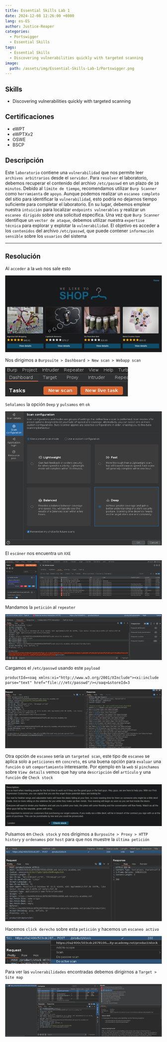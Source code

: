 ```yaml
---
title: Essential Skills Lab 1
date: 2024-12-08 12:26:00 +0800
lang: es-ES
author: Justice-Reaper
categories:
  - Portswigger
  - Essential Skills
tags:
  - Essential Skills
  - Discovering vulnerabilities quickly with targeted scanning
image:
  path: /assets/img/Essential-Skills-Lab-1/Portswigger.png
---
```


## Skills

- Discovering vulnerabilities quickly with targeted scanning

## Certificaciones

- eWPT
- eWPTXv2
- OSWE
- BSCP
  
## Descripción

Este `laboratorio` contiene una `vulnerabilidad` que nos permite leer `archivos arbitrarios` desde el `servidor`. Para `resolver` el laboratorio, debemos recuperar el contenido del archivo `/etc/passwd` en un plazo de `10 minutos`. Debido al `límite de tiempo`, recomendamos utilizar `Burp Scanner` como `herramienta` de `apoyo`. Aunque podemos realizar un `escaneo completo` del sitio para identificar la `vulnerabilidad`, esto podría no dejarnos tiempo suficiente para completar el laboratorio. En su lugar, debemos emplear nuestra `intuición` para localizar `endpoints vulnerables` y realizar un `escaneo dirigido` sobre una solicitud específica. Una vez que `Burp Scanner` identifique un `vector de ataque`, debemos utilizar nuestra `expertise técnica` para explorar y explotar la `vulnerabilidad`. El objetivo es acceder a los `contenidos` del archivo `/etc/passwd`, que puede contener `información sensible` sobre los `usuarios` del sistema

---

## Resolución

Al `acceder` a la `web` nos sale esto

![](/assets/img/Essential-Skills-Lab-1/image_1.png)

Nos dirigimos a `Burpsuite > Dashboard > New scan > Webapp scan`

![](/assets/img/Essential-Skills-Lab-1/image_2.png)

`Señalamos` la opción `Deep` y `pulsamos` en `ok`

![](/assets/img/Essential-Skills-Lab-1/image_3.png)

El `escáner` nos encuentra un `XXE`

![](/assets/img/Essential-Skills-Lab-1/image_4.png)

Mandamos la `petición` al `repeater`

![](/assets/img/Essential-Skills-Lab-1/image_5.png)

Cargamos el `/etc/passwd` usando este `payload`

```
productId=<oaq xmlns:xi="http://www.w3.org/2001/XInclude"><xi:include parse="text" href="file:///etc/passwd"/></oaq>&storeId=3
```

![](/assets/img/Essential-Skills-Lab-1/image_6.png)

Otra opción de `escaneo` sería un `targeted scan`, este tipo de `escaneo` se aplica solo a `peticiones` en `concreto`, es una buena opción para `evaluar` una `función` o un `comportamiento` interesante. Por ejemplo en la `web` si `pinchamos` sobre `View details` vemos que hay una `descripción` del `artículo` y una `función` de `Check stock`

![](/assets/img/Essential-Skills-Lab-1/image_7.png)

Pulsamos en `Check stock` y nos dirigimos a `Burpsuite > Proxy > HTTP history` y `ordenamos` por `host` para que nos muestre la `última petición`

![](/assets/img/Essential-Skills-Lab-1/image_8.png)

Hacemos `click derecho` sobre esta `petición` y hacemos un `escaneo activo`

![](/assets/img/Essential-Skills-Lab-1/image_9.png)

Para ver las `vulnerabilidades` encontradas debemos dirigirnos a `Target > Site map`

![](/assets/img/Essential-Skills-Lab-1/image_10.png)
